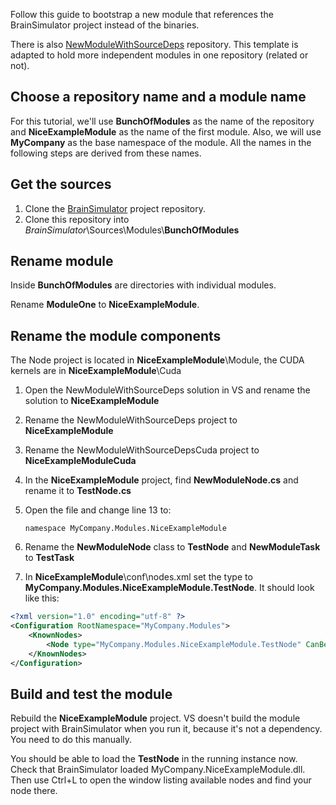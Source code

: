 Follow this guide to bootstrap a new module that references the BrainSimulator project instead of the binaries.

There is also [NewModuleWithSourceDeps](https://github.com/GoodAI/NewModuleWithSourceDeps/) repository.
This template is adapted to hold more independent modules in one repository (related or not).

## Choose a repository name and a module name

For this tutorial, we'll use **BunchOfModules** as the name of the repository and **NiceExampleModule** as the name of the first module.
Also, we will use **MyCompany** as the base namespace of the module. All the names in the following steps are derived from these names.

## Get the sources

1. Clone the [BrainSimulator](https://github.com/GoodAI/BrainSimulator.git) project repository.
2. Clone this repository into *BrainSimulator*\Sources\Modules\\**BunchOfModules**

## Rename module

Inside **BunchOfModules** are directories with individual modules.

Rename **ModuleOne** to **NiceExampleModule**.

## Rename the module components

The Node project is located in **NiceExampleModule**\Module, the CUDA kernels are in **NiceExampleModule**\Cuda

1. Open the NewModuleWithSourceDeps solution in VS and rename the solution to **NiceExampleModule**
2. Rename the NewModuleWithSourceDeps project to **NiceExampleModule**
3. Rename the NewModuleWithSourceDepsCuda project to **NiceExampleModuleCuda**
4. In the **NiceExampleModule** project, find **NewModuleNode.cs** and rename it to **TestNode.cs**
5. Open the file and change line 13 to:
   
	`namespace MyCompany.Modules.NiceExampleModule`

6. Rename the **NewModuleNode** class to **TestNode** and **NewModuleTask** to **TestTask**
7. In **NiceExampleModule**\conf\nodes.xml set the type to **MyCompany.Modules.NiceExampleModule.TestNode**. It should look like this:

```xml
<?xml version="1.0" encoding="utf-8" ?>
<Configuration RootNamespace="MyCompany.Modules">
	<KnownNodes>
		<Node type="MyCompany.Modules.NiceExampleModule.TestNode" CanBeAdded="true"/>
	</KnownNodes>
</Configuration>
```
	

## Build and test the module

Rebuild the **NiceExampleModule** project. VS doesn't build the module project with BrainSimulator when you run it, because it's not a dependency. You need to do this manually.

You should be able to load the **TestNode** in the running instance now. Check that BrainSimulator loaded MyCompany.NiceExampleModule.dll. Then use Ctrl+L to open the window listing available nodes and find your node there.